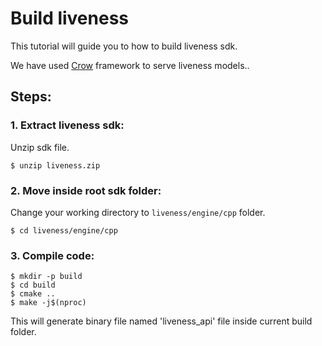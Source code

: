 # Build liveness

This tutorial will guide you to how to build liveness sdk.

We have used [Crow](https://github.com/ipkn/crow) framework to serve liveness models..


## Steps:

### 1. Extract liveness sdk:

Unzip sdk file.

<div class="termy">

```console
$ unzip liveness.zip
```
</div>


### 2. Move inside root sdk folder:

Change your working directory to `liveness/engine/cpp` folder.

<div class="termy">

```console
$ cd liveness/engine/cpp
```
</div>


### 3. Compile code:

<div class="termy">

```console
$ mkdir -p build
$ cd build
$ cmake ..
$ make -j$(nproc)
```
</div>

This will generate binary file named 'liveness_api' file inside current build folder.
